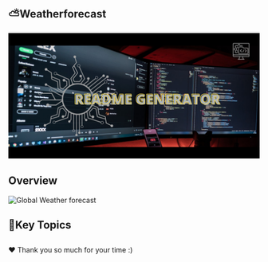 ## ⛅Weatherforecast
![Global Weather forecast](https://github.com/ahrumnoh/ReadmeGenerator/blob/main/Image/README%20GENERATOR.jpg?raw=true)



## Overview




![Global Weather forecast](https://github.com/ahrumnoh/weatherforcast/blob/main/assets/image/demo2.png?raw=true)



## 🚩Key Topics 




## 


❤ Thank you so much for your time :)

